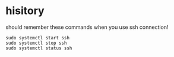 # hisitory
should remember these commands when you use ssh connection!

```
sudo systemctl start ssh
sudo systemctl stop ssh
sudo systemctl status ssh

```
